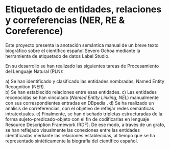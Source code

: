 # Etiquetado de entidades, relaciones y correferencias (NER, RE & Coreference)

Este proyecto presenta la anotación semántica manual de un breve texto biográfico sobre el científico español Severo Ochoa mediante la herramienta de etiquetado de datos Label Studio. 

En su desarrollo se han realizado las siguientes tareas de Procesamiento del Lenguaje Natural (PLN): 

a)	Se han identificado y clasificado las entidades nombradas, Named Entity Recognition (NER).  
b)	Se han establecido relaciones entre esas entidades.
c)	Las entidades reconocidas se han vinculado (*Named Entity Linking, NEL*) manualmente con sus correspondientes entradas en DBpedia . 
d)	Se ha realizado un análisis de correferencias, con el objetivo de reflejar redes semánticas intratextuales.
e)	Finalmente, se han diseñado tripletas estructuradas de la forma sujeto-predicado-objeto con el fin de codificarlas en lenguaje Resource Description Framework (RDF). 
De ese modo, a través de un grafo, se han reflejado visualmente las conexiones entre las entidades identificadas mediante las relaciones establecidas, al tiempo que se ha representado sintéticamente la biografía del científico español.

